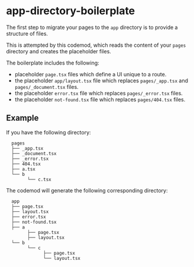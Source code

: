 # app-directory-boilerplate

The first step to migrate your pages to the `app` directory is to provide a structure of files.

This is attempted by this codemod, which reads the content of your `pages` directory and creates the placeholder files.

The boilerplate includes the following:

-   placeholder `page.tsx` files which define a UI unique to a route.
-   the placeholder `app/layout.tsx` file which replaces `pages/_app.tsx` and `pages/_document.tsx` files.
-   the placeholder `error.tsx` file which replaces `pages/_error.tsx` files.
-   the placeholder `not-found.tsx` file which replaces `pages/404.tsx` files.

## Example

If you have the following directory:

      pages
      ├── _app.tsx
      ├── _document.tsx
      ├── _error.tsx
      ├── 404.tsx
      ├── a.tsx
      └── b
            └── c.tsx

The codemod will generate the following corresponding directory:

      app
      ├── page.tsx
      ├── layout.tsx
      ├── error.tsx
      ├── not-found.tsx
      ├── a
            ├── page.tsx
            ├── layout.tsx
      └── b
            └── c
                  ├── page.tsx
                  └── layout.tsx
